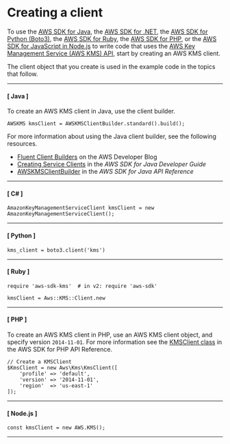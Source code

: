 # Creating a client<a name="programming-client"></a>

To use the [AWS SDK for Java](https://sdk.amazonaws.com/java/api/latest/software/amazon/awssdk/services/kms/package-summary.html), the [AWS SDK for \.NET](https://docs.aws.amazon.com/sdkfornet/v3/apidocs/items/KeyManagementService/NKeyManagementServiceModel.html), the [AWS SDK for Python \(Boto3\)](https://boto3.amazonaws.com/v1/documentation/api/latest/reference/services/kms.html), the [AWS SDK for Ruby](https://docs.aws.amazon.com/sdk-for-ruby/v3/api/Aws/KMS/Client.html), the [AWS SDK for PHP](https://docs.aws.amazon.com/aws-sdk-php/v3/api/api-kms-2014-11-01.html), or the [AWS SDK for JavaScript in Node\.js](https://docs.aws.amazon.com/AWSJavaScriptSDK/v3/latest/clients/client-kms/index.html) to write code that uses the [AWS Key Management Service \(AWS KMS\) API](https://docs.aws.amazon.com/kms/latest/APIReference/), start by creating an AWS KMS client\.

The client object that you create is used in the example code in the topics that follow\.

------
#### [ Java ]

To create an AWS KMS client in Java, use the client builder\.

```
AWSKMS kmsClient = AWSKMSClientBuilder.standard().build();
```

For more information about using the Java client builder, see the following resources\.
+ [Fluent Client Builders](https://aws.amazon.com/blogs/developer/fluent-client-builders/) on the AWS Developer Blog
+ [Creating Service Clients](https://docs.aws.amazon.com/sdk-for-java/latest/developer-guide/creating-clients.html) in the *AWS SDK for Java Developer Guide*
+ [AWSKMSClientBuilder](https://docs.aws.amazon.com/sdk-for-java/latest/reference/index.html?com/amazonaws/services/kms/AWSKMSClientBuilder.html) in the *AWS SDK for Java API Reference*

------
#### [ C\# ]

```
AmazonKeyManagementServiceClient kmsClient = new AmazonKeyManagementServiceClient();
```

------
#### [ Python ]

```
kms_client = boto3.client('kms')
```

------
#### [ Ruby ]

```
require 'aws-sdk-kms'  # in v2: require 'aws-sdk'

kmsClient = Aws::KMS::Client.new
```

------
#### [ PHP ]

To create an AWS KMS client in PHP, use an AWS KMS client object, and specify version `2014-11-01`\. For more information see the [KMSClient class](https://docs.aws.amazon.com/aws-sdk-php/v3/api/class-Aws.Kms.KmsClient.html) in the AWS SDK for PHP API Reference\.

```
// Create a KMSClient
$KmsClient = new Aws\Kms\KmsClient([
    'profile' => 'default',
    'version' => '2014-11-01',
    'region'  => 'us-east-1'
]);
```

------
#### [ Node\.js ]

```
const kmsClient = new AWS.KMS();
```

------